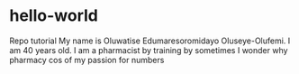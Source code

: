 # hello-world
Repo tutorial
My name is Oluwatise Edumaresoromidayo Oluseye-Olufemi. I am 40 years old. I am a pharmacist by training by sometimes I wonder why pharmacy cos of my passion for numbers
